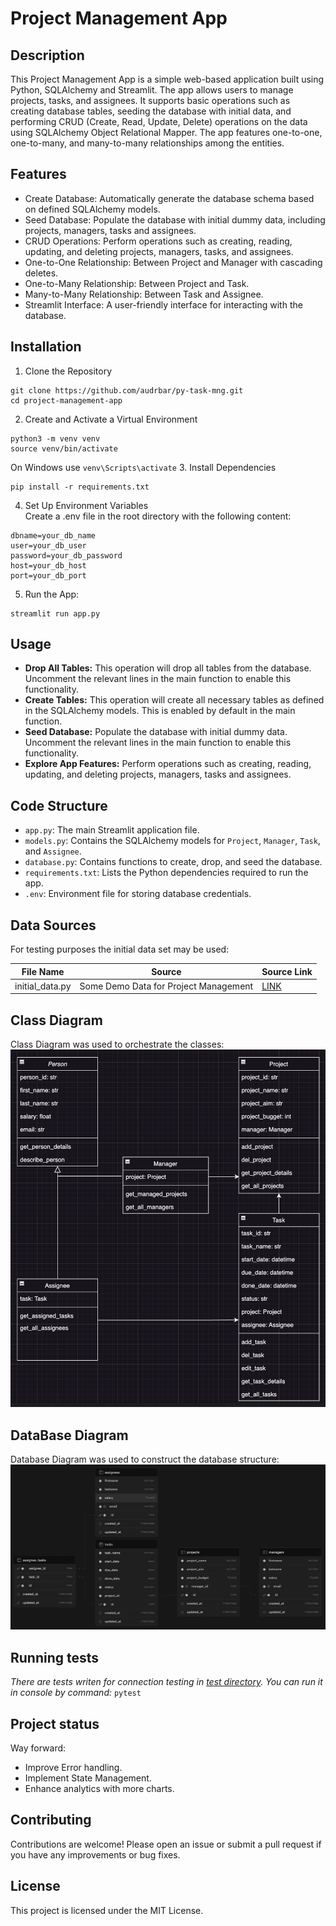 # Project Management App
## Description
This Project Management App is a simple web-based application built using Python, SQLAlchemy and Streamlit. The app 
allows users to manage projects, tasks, and assignees. It supports basic operations such as creating database tables, 
seeding the database with initial data, and performing CRUD (Create, Read, Update, Delete) operations on the data 
using SQLAlchemy Object Relational Mapper. The app features one-to-one, one-to-many, and many-to-many relationships 
among the entities.
## Features
- Create Database: Automatically generate the database schema based on defined SQLAlchemy models.
- Seed Database: Populate the database with initial dummy data, including projects, managers, tasks and assignees.
- CRUD Operations: Perform operations such as creating, reading, updating, and deleting projects, managers, tasks, 
and assignees.
- One-to-One Relationship: Between Project and Manager with cascading deletes.
- One-to-Many Relationship: Between Project and Task.
- Many-to-Many Relationship: Between Task and Assignee.
- Streamlit Interface: A user-friendly interface for interacting with the database.
## Installation
1. Clone the Repository
```
git clone https://github.com/audrbar/py-task-mng.git
cd project-management-app
```
2. Create and Activate a Virtual Environment
```
python3 -m venv venv
source venv/bin/activate
```
On Windows use `venv\Scripts\activate`
3. Install Dependencies
```
pip install -r requirements.txt
```
4. Set Up Environment Variables<br>Create a .env file in the root directory with the following content:<br>
```
dbname=your_db_name
user=your_db_user
password=your_db_password
host=your_db_host
port=your_db_port
```
5. Run the App:
```
streamlit run app.py
```
## Usage
- **Drop All Tables:** This operation will drop all tables from the database. Uncomment the relevant lines in the main 
function to enable this functionality.
- **Create Tables:** This operation will create all necessary tables as defined in the SQLAlchemy models. This is 
enabled by default in the main function.
- **Seed Database:** Populate the database with initial dummy data. Uncomment the relevant lines in the main function 
to enable this functionality.
- **Explore App Features:** Perform operations such as creating, reading, updating, and deleting projects, managers, 
tasks and assignees.
## Code Structure
- `app.py`: The main Streamlit application file.
- `models.py`: Contains the SQLAlchemy models for `Project`, `Manager`, `Task`, and `Assignee`.
- `database.py`: Contains functions to create, drop, and seed the database.
- `requirements.txt`: Lists the Python dependencies required to run the app.
- `.env`: Environment file for storing database credentials.
## Data Sources
For testing purposes the initial data set may be used:

| File Name       | Source                                | Source Link                   |
|-----------------|---------------------------------------|-------------------------------|
| initial_data.py | Some Demo Data for Project Management | [LINK](./src/initial_data.py) |
## Class Diagram
Class Diagram was used to orchestrate the classes:
![Class Diagram](./data/class_diagram.png)
## DataBase Diagram
Database Diagram was used to construct the database structure:
![Database Diagram](./data/db-diagram.png)
## Running tests
_There are tests writen for connection testing in [test directory](./data/test_conn.py). You can run it in console by command:_
`pytest`
## Project status
Way forward:
- Improve Error handling.
- Implement State Management.
- Enhance analytics with more charts.
## Contributing
Contributions are welcome! Please open an issue or submit a pull request if you have any improvements or bug fixes.
## License
This project is licensed under the MIT License.
